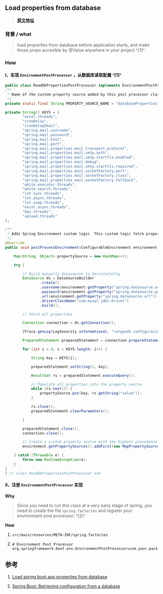 ﻿## Load properties from database

> [**原文地址**](https://stackoverflow.com/questions/46407230/load-spring-boot-app-properties-from-database)



### 背景 / what

> load properties from database before application starts, and make those props accesible by @Value anywhere in your project ^[1]^



### How

#### I、实现 `EnvironmentPostProcessor` ，从数据库读取配置 ^[1]^

```java
public class ReadDbPropertiesPostProcessor implements EnvironmentPostProcessor {
/**
 * Name of the custom property source added by this post processor class
 */
private static final String PROPERTY_SOURCE_NAME = "databaseProperties";

private String[] KEYS = {
        "excel.threads",
        "cronDelay",
        "cronDelayEmail",
        "spring.mail.username",
        "spring.mail.password",
        "spring.mail.host",
        "spring.mail.port",
        "spring.mail.properties.mail.transport.protocol",
        "spring.mail.properties.mail.smtp.auth",
        "spring.mail.properties.mail.smtp.starttls.enabled",
        "spring.mail.properties.mail.debug",
        "spring.mail.properties.mail.smtp.starttls.required",
        "spring.mail.properties.mail.socketFactory.port",
        "spring.mail.properties.mail.socketFactory.class",
        "spring.mail.properties.mail.socketFactory.fallback",
        "white.executor.threads",
        "white.search.threads",
        "lot.sync.threads",
        "lot.async.threads",
        "lot.soap.threads",
        "excel.async.threads",
        "kpi.threads",
        "upload.threads"
};

/**
 * Adds Spring Environment custom logic. This custom logic fetch properties from database and setting highest precedence
 */
@Override
public void postProcessEnvironment(ConfigurableEnvironment environment, SpringApplication application) {

    Map<String, Object> propertySource = new HashMap<>();

    try {

        // Build manually datasource to ServiceConfig
        DataSource ds = DataSourceBuilder
                .create()
                .username(environment.getProperty("spring.datasource.username"))
                .password(environment.getProperty("spring.datasource.password"))
                .url(environment.getProperty("spring.datasource.url"))
                .driverClassName("com.mysql.jdbc.Driver")
                .build();

        // Fetch all properties

        Connection connection = ds.getConnection();

        JTrace.genLog(LogSeverity.informational, "cargando configuracion de la base de datos");

        PreparedStatement preparedStatement = connection.prepareStatement("SELECT value FROM config WHERE id = ?");

        for (int i = 0; i < KEYS.length; i++) {

            String key = KEYS[i];

            preparedStatement.setString(1, key);

            ResultSet rs = preparedStatement.executeQuery();

            // Populate all properties into the property source
            while (rs.next()) {
                propertySource.put(key, rs.getString("value"));
            }

            rs.close();
            preparedStatement.clearParameters();

        }

        preparedStatement.close();
        connection.close();

        // Create a custom property source with the highest precedence and add it to Spring Environment
        environment.getPropertySources().addFirst(new MapPropertySource(PROPERTY_SOURCE_NAME, propertySource));

    } catch (Throwable e) {
        throw new RuntimeException(e);
    }
}
} // class ReadDbPropertiesPostProcessor end
```



#### II、注册 `EnvironmentPostProcessor` 实现

**Why**

> Since you need to run this class at a very early stage of spring, you need to create the file `spring.factories` and register your environment post processor. ^[2]^



**How**

1. ```src/main/resources/META-INF/spring.factories```

2. ```properties
   # Environment Post Processor
   org.springframework.boot.env.EnvironmentPostProcessor=com.your.package.ReadDbPropertiesPostProcessor
   ```



## 参考

1. [Load spring boot app properties from database](https://stackoverflow.com/questions/46407230/load-spring-boot-app-properties-from-database)

2. [Spring Boot: Retrieving configuration from a database](https://stackoverflow.com/questions/30212633/spring-boot-retrieving-configuration-from-a-database)